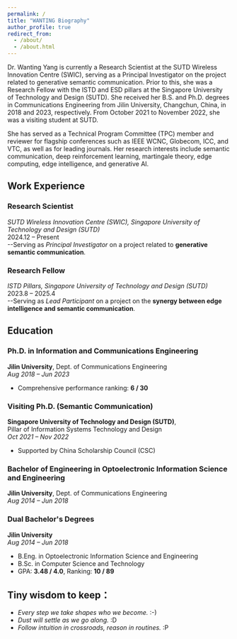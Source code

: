```yaml
---
permalink: /
title: "WANTING Biography"
author_profile: true
redirect_from: 
  - /about/
  - /about.html
---
```

Dr. Wanting Yang is currently a Research Scientist at the SUTD Wireless Innovation Centre (SWIC), serving as a Principal Investigator on the project related to generative semantic communication. Prior to this, she was a Research Fellow with the ISTD and ESD pillars at the Singapore University of Technology and Design (SUTD). She received her B.S. and Ph.D. degrees in Communications Engineering from Jilin University, Changchun, China, in 2018 and 2023, respectively. From October 2021 to November 2022, she was a visiting student at SUTD.

She has served as a Technical Program Committee (TPC) member and reviewer for flagship conferences such as IEEE WCNC, Globecom, ICC, and VTC, as well as for leading journals. Her research interests include semantic communication, deep reinforcement learning, martingale theory, edge computing, edge intelligence, and generative AI.

## Work Experience

###  Research Scientist  
*SUTD Wireless Innovation Centre (SWIC), Singapore University of Technology and Design (SUTD)*  
2024.12 – Present  
--Serving as *Principal Investigator* on a project related to **generative semantic communication**.

###  Research Fellow  
*ISTD Pillars, Singapore University of Technology and Design (SUTD)*  
2023.8 – 2025.4  
--Serving as *Lead Participant* on a project on the **synergy between edge intelligence and semantic communication**.

## Education

### Ph.D. in Information and Communications Engineering  
**Jilin University**, Dept. of Communications Engineering  
*Aug 2018 – Jun 2023*  
- Comprehensive performance ranking: **6 / 30**

### Visiting Ph.D. (Semantic Communication)  
**Singapore University of Technology and Design (SUTD)**,  
Pillar of Information Systems Technology and Design  
*Oct 2021 – Nov 2022*  
- Supported by China Scholarship Council (CSC)

### Bachelor of Engineering in Optoelectronic Information Science and Engineering  
**Jilin University**, Dept. of Communications Engineering  
*Aug 2014 – Jun 2018*

### Dual Bachelor's Degrees  
**Jilin University**  
*Aug 2014 – Jun 2018*  
- B.Eng. in Optoelectronic Information Science and Engineering  
- B.Sc. in Computer Science and Technology  
- GPA: **3.48 / 4.0**, Ranking: **10 / 89**

## Tiny wisdom to keep： 
- *Every step we take shapes who we become.* :-)    
- *Dust will settle as we go along.* :D  
- *Follow intuition in crossroads, reason in routines.* :P  
